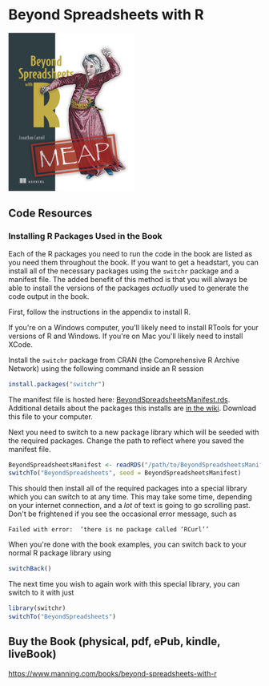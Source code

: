 # Beyond Spreadsheets with R

<!-- https://stackoverflow.com/a/42677655/4168169 -->
<!--
	git checkout --orphan assets
	git reset --hard
	cp /path/to/cat.png .
	git add .
	git commit -m 'Added cat picture'
	git push -u origin assets
	git rev-parse HEAD  # Print the SHA, which is needed below.
	Construct a "permalink" to this revision of the image, and wrap it in Markdown:
	
	![Cat](https://raw.githubusercontent.com/{user}/{repo}/{sha}/cat.png)
	
	e.g.
	
	![Cat](https://raw.githubusercontent.com/paulmelnikow/zsh-startup-timer/3923c60fc66d4223ccf063d169ccf2ff167b1270/cat.png)
	
	To always show the latest image on the assets branch, use assets in place of the sha:
	
	![Cat](https://raw.githubusercontent.com/{user}/{repo}/assets/cat.png)
-->
<img src="https://raw.githubusercontent.com/BeyondSpreadsheetsWithR/Book/7058e0b57c7c5e40459528e7bab13b7a7a40d391/Carroll-BSwithR-MEAP-HI.png" width = "50%" title = "MEAP Cover">

<br />

## Code Resources

### Installing R Packages Used in the Book

Each of the R packages you need to run the code in the book are listed
as you need them throughout the book. If you want to get a headstart,
you can install all of the necessary packages using the `switchr`
package and a manifest file. The added benefit of this method is that
you will always be able to install the versions of the packages
_actually_ used to generate the code output in the book.

First, follow the instructions in the appendix to install R.

If you're on a Windows computer, you'll likely need to install RTools
for your versions of R and Windows. If you're on Mac you'll likely
need to install XCode.

Install the `switchr` package from CRAN (the Comprehensive R Archive
Network) using the following command inside an R session

```r
install.packages("switchr")
```

The manifest file is hosted here: <a
href="https://raw.githubusercontent.com/BeyondSpreadsheetsWithR/Book/assets/BeyondSpreadsheetsManifest.rds">BeyondSpreadsheetsManifest.rds</a>. Additional
details about the packages this installs are <a
href="https://github.com/BeyondSpreadsheetsWithR/Book/wiki/Reproducible-Package-Ecosystem">in
the wiki<a/>. Download this file to your computer.

Next you need to switch to a new package library which will be seeded
with the required packages. Change the path to reflect where you saved
the manifest file.

```r
BeyondSpreadsheetsManifest <- readRDS("/path/to/BeyondSpreadsheetsManifest.rds")
switchTo("BeyondSpreadsheets", seed = BeyondSpreadsheetsManifest)
```

This should then install all of the required packages into a special
library which you can switch to at any time. This may take some time,
depending on your internet connection, and a *lot* of text is going to
go scrolling past. Don't be frightened if you see the occasional error
message, such as

```
Failed with error:  ‘there is no package called ‘RCurl’’
```

When you're done with the book examples, you can switch back to your
normal R package library using

```r
switchBack()
```

The next time you wish to again work with this special library, you
can switch to it with just

```r
library(switchr)
switchTo("BeyondSpreadsheets")
```

## Buy the Book (physical, pdf, ePub, kindle, liveBook)

https://www.manning.com/books/beyond-spreadsheets-with-r